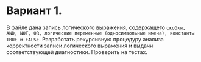 # Вариант 1.
В файле дана запись логического выражения, содержащего `скобки, AND, NOT, OR, логические переменные (односимвольные имена), константы TRUE и FALSE`. 
Разработать рекурсивную процедуру анализа корректности записи логического выражения и выдачи соответствующей диагностики.
Проверить на тестах.
